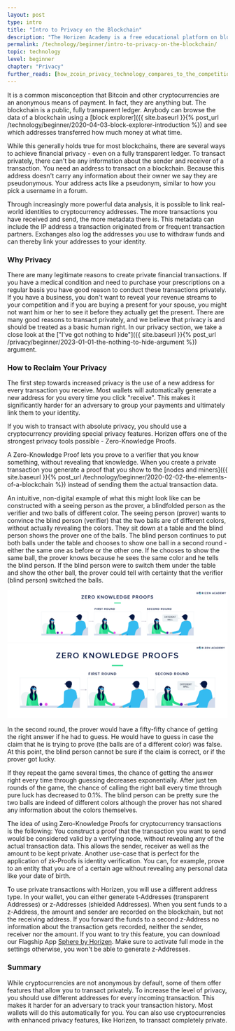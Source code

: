 ```yaml
---
layout: post
type: intro
title: "Intro to Privacy on the Blockchain"
description: "The Horizen Academy is a free educational platform on blockchain technology, cryptocurrency, and privacy. In this article, we introduce privacy and how it works on the blockchain at a beginner level."
permalink: /technology/beginner/intro-to-privacy-on-the-blockchain/
topic: technology
level: beginner
chapter: "Privacy"
further_reads: [how_zcoin_privacy_technology_compares_to_the_competition]
---
```


It is a common misconception that Bitcoin and other cryptocurrencies are an anonymous means of payment. In fact, they are anything but. The blockchain is a public, fully transparent ledger. Anybody can browse the data of a blockchain using a [block explorer]({{ site.baseurl }}{% post_url /technology/beginner/2020-04-03-block-explorer-introduction %}) and see which addresses transferred how much money at what time.

While this generally holds true for most blockchains, there are several ways to achieve financial privacy - even on a fully transparent ledger.
To transact privately, there can't be any information about the sender and receiver of a transaction. You need an address to transact on a blockchain. Because this address doesn't carry any information about their owner we say they are pseudonymous. Your address acts like a pseudonym, similar to how you pick a username in a forum.

Through increasingly more powerful data analysis, it is possible to link real-world identities to cryptocurrency addresses. The more transactions you have received and send, the more metadata there is. This metadata can include the IP address a transaction originated from or frequent transaction partners. Exchanges also log the addresses you use to withdraw funds and can thereby link your addresses to your identity.

### Why Privacy

There are many legitimate reasons to create private financial transactions. If you have a medical condition and need to purchase your prescriptions on a regular basis you have good reason to conduct these transactions privately. If you have a business, you don't want to reveal your revenue streams to your competition and if you are buying a present for your spouse, you might not want him or her to see it before they actually get the present. There are many good reasons to transact privately, and we believe that privacy is and should be treated as a basic human right.
In our privacy section, we take a close look at the ["I've got nothing to hide"]({{ site.baseurl }}{% post_url /privacy/beginner/2023-01-01-the-nothing-to-hide-argument %}) argument.

### How to Reclaim Your Privacy

The first step towards increased privacy is the use of a new address for every transaction you receive. Most wallets will automatically generate a new address for you every time you click "receive". This makes it significantly harder for an adversary to group your payments and ultimately link them to your identity.

If you wish to transact with absolute privacy, you should use a cryptocurrency providing special privacy features. Horizen offers one of the strongest privacy tools possible - Zero-Knowledge Proofs.

A Zero-Knowledge Proof lets you prove to a verifier that you know something, without revealing that knowledge. When you create a private transaction you generate a proof that you show to the [nodes and miners]({{ site.baseurl }}{% post_url /technology/beginner/2020-02-02-the-elements-of-a-blockchain %}) instead of sending them the actual transaction data.

An intuitive, non-digital example of what this might look like can be constructed with a seeing person as the prover, a blindfolded person as the verifier and two balls of different color.
The seeing person (prover) wants to convince the blind person (verifier) that the two balls are of different colors, without actually revealing the colors.
They sit down at a table and the blind person shows the prover one of the balls. The blind person continues to put both balls under the table and chooses to show one ball in a second round - either the same one as before or the other one. If he chooses to show the same ball, the prover knows because he sees the same color and he tells the blind person. If the blind person were to switch them under the table and show the other ball, the prover could tell with certainty that the verifier (blind person) switched the balls.

![zkproof](/assets/post_files/technology/beginner/intro-to-privacy-on-the-blockchain/zkproof_D.jpg)
![zkproof](/assets/post_files/technology/beginner/intro-to-privacy-on-the-blockchain/zkproof_M.jpg)

In the second round, the prover would have a fifty-fifty chance of getting the right answer if he had to guess. He would have to guess in case the claim that he is trying to prove (the balls are of a different color) was false. At this point, the blind person cannot be sure if the claim is correct, or if the prover got lucky.

If they repeat the game several times, the chance of getting the answer right every time through guessing decreases exponentially. After just ten rounds of the game, the chance of calling the right ball every time through pure luck has decreased to 0.1%. The blind person can be pretty sure the two balls are indeed of different colors although the prover has not shared any information about the colors themselves.

The idea of using Zero-Knowledge Proofs for cryptocurrency transactions is the following: You construct a proof that the transaction you want to send would be considered valid by a verifying node, without revealing any of the actual transaction data. This allows the sender, receiver as well as the amount to be kept private. Another use-case that is perfect for the application of zk-Proofs is identity verification. You can, for example, prove to an entity that you are of a certain age without revealing any personal data like your date of birth.

To use private transactions with Horizen, you will use a different address type. In your wallet, you can either generate t-Addresses (transparent Addresses) or z-Addresses (shielded Addresses). When you sent funds to a z-Address, the amount and sender are recorded on the blockchain, but not the receiving address. If you forward the funds to a second z-Address no information about the transaction gets recorded, neither the sender, receiver nor the amount. If you want to try this feature, you can download our Flagship App [Sphere by Horizen](https://www.horizen.global/wallets/). Make sure to activate full mode in the settings otherwise, you won't be able to generate z-Addresses.

### Summary

While cryptocurrencies are not anonymous by default, some of them offer features that allow you to transact privately. To increase the level of privacy, you should use different addresses for every incoming transaction. This makes it harder for an adversary to track your transaction history. Most wallets will do this automatically for you.
You can also use cryptocurrencies with enhanced privacy features, like Horizen, to transact completely private.
